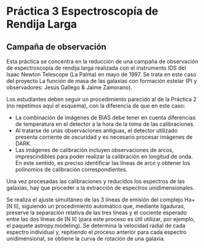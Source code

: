 # Práctica 3 Espectroscopía de Rendija Larga

## Campaña de observación
Esta práctica se concentra en la reducción de una campaña de observación de espectroscopía
de rendija larga realizada con el instrumento IDS del Isaac Newton Telescope (La Palma) en
mayo de 1997. Se trata en este caso del proyecto La función de masa de
las galaxias con formación estelar (PI y observadores: Jesús Gallego & Jaime Zamorano). 

Los estudiantes deben seguir un procedimiento parecido al de la Práctica 2 (no repetimos aquí el esquema), con la diferencia de que en este caso:
- La combinación de imágenes de BIAS debe tener en cuenta diferencias de temperatura en
el detector a la hora de la toma de las calibraciones.
- Al tratarse de unas observaciones antiguas, el detector utilizado presenta corriente de
oscuridad y es necesario procesar imágenes de DARK.
- Las imágenes de calibración incluyen observaciones de arcos, imprescindibles para poder realizar la calibración en longitud de onda. En este sentido, es preciso identificar las líneas de arco y obtener los polinomios de calibración correspondientes.

Una vez procesadas las calibraciones y reducidos los espectros de las galaxias, hay que
proceder a la extracción de espectros unidimensionales.

Se realiza el ajuste simultáneo de las 3 líneas de emisión del complejo Ha+\[N II\], siguiendo un procedimiento automático que, mediante ligaduras, preserve la separación relativa de las tres líneas y el cociente esperado entre las dos líneas de \[N II\] (para este proceso es útil utilizar, por ejemplo, el paquete astropy.modeling). Se determina la velocidad radial de cada espectro individual y, repitiendo el proceso anterior para cada espectro unidimensional, se obtiene la curva de rotación de una galaxia.